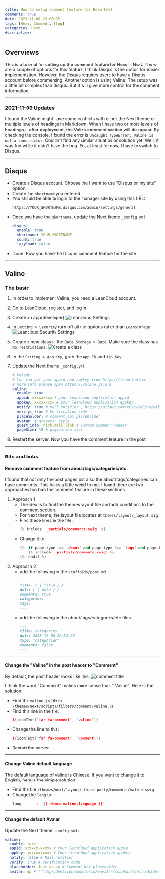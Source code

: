 ```yaml
---
title: How to setup comment feature for Hexo Next
comments: true
date: 2021-11-08 23:00:25
tags: [Hexo, Comment, Blog]
categories: Hexo
description:
---
```

## Overviews

This is a tutorial for setting up the comment feature for Hexo + Next. There are a couple of options for this feature. I think Disqus is the option for easier implementation. However, the Disqus requires users to have a Disqus account before commenting. Another option is using Valine. The setup was a little bit complex than Disqus. But it will give more control for the comment information.

<!--more-->
____
### 2021-11-09 Updates 
I found the Valine might have some conflicts with either the Next theme or multiple levels of headings in Markdown. When I have two or more levels of headings， after deployment, the Valine comment section will disappear. By checking the console, I found the error is `Uncaught TypeError: Valine is not a constructor`. Couldn't find any similar situation or solution yet. Well, it was fun while it didn't have the bug. So, at least for now, I have to switch to Disqus.

____
## Disqus

- Create a Disqus account. Choose the I want to use "Disqus on my site" option.
- Create the `shortname` you entered.
- You should be able to login to the manager site by using this URL:
  ```
  https://YOUR_SHORTNAME.disqus.com/admin/settings/general
  ```
- Once you have the `shortname`, update the Next theme `_config.yml`
  ```yaml
  disqus:
    enable: true
    shortname: YOUR_SHORTNAME
    count: true
    lazyload: false
  ```
- Done. Now you have the Disqus comment feature for the site
____
## Valine

### The basic

1. In order to implement Valine, you need a LeanCloud account.
2. Go to [LeanCloud](https://console.leancloud.app/login?from=%2Fapps), register, and log in.
3. Create an app(developer)
   ![Leancloud Settings](https://i.imgur.com/wCAS5uq.png)
4. In `Setting > Security` turn off all the options other than `LeanStorage`
   ![Leancloud Security Settings](https://i.imgur.com/2WkEGst.png)
5. Create a new class in the `Data Storage > Date`. Make sure the class has `No restrictions`.
   ![Create a class](https://i.imgur.com/CN2mPf0.png)
6. In the `Setting > App Key`, grab the `App ID` and `App Key`.
7. Update the Next theme `_config.yml`

   ```yaml
   # Valine.
   # You can get your appid and appkey from https://leancloud.cn
   # more info please open https://valine.js.org
   valine:
     enable: true
     appid: xxxxxxxxx # your leancloud application appid
     appkey: xxxxxxxxx # your leancloud application appkey
     notify: true # mail notifier , https://github.com/xCss/Valine/wiki
     verify: true # Verification code
     placeholder: # comment box placeholder
     avatar: # gravatar style
     guest_info: nick,mail,link # custom comment header
     pageSize: 10 # pagination size
   ```

8. Restart the server. Now you have the comment feature in the post
____
### Bits and bobs

#### Remove comment feature from about/tags/categories/etc.

I found that not only the post pages but also the about/tags/categories can have comments. This looks a little weird to me. I found there are two approaches too ban the comment feature in these sections.

1. Approach 1
   - The idea is to find the themes layout file and add conditions to the comment section.
   - For Next theme, the layout file locates at `themes/layout/_layout.sig`
   - Find these lines in the file:
     ```cpp
     {% include '_partials/comments.swig' %}
     ```
   - Change it to:
     ```cpp
     {%- if page.type !== 'about' and page.type !== 'tags' and page.type !== 'categories' %}
         {% include '_partials/comments.swig' %}
     {%- endif %}
     ```
2. Approach 2
   - add the following in the `scaffolds/post.md`
     ```markdown
     ---
     title: { { title } }
     date: { { date } }
     comments: true
     categories:
     tags:
     ---
     ```
   - add the following in the about/tags/categories/etc files.
     ```markdown
     ---
     title: categories
     date: 2018-12-06 22:54:28
     type: "categories"
     comments: false
     ---
     ```
____
#### Change the "Valine" in the post header to "Comment"

By default, the post header looks like this:
![comment title](https://i.imgur.com/WRJzAVX.png)

I think the word "Comment" makes more sense than " Valine". Here is the solution:

- Find the `valine.js` file in `/themes/next/scripts/filters/comment/valine.js`
- Find this line in the file:
  ```cpp
  ${iconText('far fa-comment', 'valine')}
  ```
- Change the line to this:
  ```cpp
  ${iconText('far fa-comment', 'comment')}
  ```
- Restart the server
____
#### Change Valine default language

The default language of Valine is Chinese. If you want to change it to English, here is the simple solution:

- Find the file `/themes/next/layout/_third-party/comments/valine.swig`
- Change the `lang` to:
  ```cpp
  lang       : '{{ theme.valine.language }}',
  ```
____
#### Change the default Avatar

Update the Next theme `_config.yml`:

```yaml
valine:
  enable: ture
  appid: xxxxxx-xxxxx # Your leancloud application appid
  appkey: xxxxxxxxxxx # Your leancloud application appkey
  notify: false # Mail notifier
  verify: true # Verification code
  placeholder: Just go go # Comment box placeholder
  avatar: mp # (''/mp/identicon/monsterid/wavatar/robohash/retro/hide)
```
